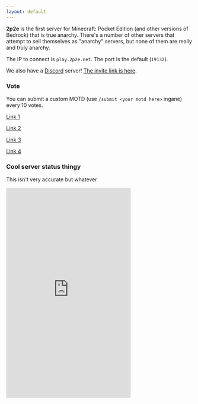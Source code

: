 ```yaml
---
layout: default
---
```


**2p2e** is the first server for Minecraft: Pocket Edition (and other versions of Bedrock) that is true anarchy. There's a number of other servers that attempt to sell themselves as "anarchy" servers, but none of them are really and truly anarchy.

The IP to connect is `play.2p2e.net`. The port is the default (`19132`).

We also have a [Discord](https://discordapp.com) server! [The invite link is here](https://discord.gg/E9KfsPN).

### Vote

You can submit a custom MOTD (use `/submit <your motd here>` ingane) every 10 votes.

[Link 1](https://minecraftpocket-servers.com/server/75615/vote/)

[Link 2](https://minecraft-pe-servers.com/servers/104740/)

[Link 3](https://minecraftlist.org/pe-vote/2120)

[Link 4](https://minecraftpe-servers.com/mcpevote/25/)

### Cool server status thingy

This isn't very accurate but whatever

<iframe src="https://minecraft-statistic.net/en/userbars/html/server/banner_163567_1a1a1a_000000_ff5555_55ff55_111111_ff5555_5555ff_1_1_1.html" frameborder="0" scrolling="no" width="336" height="566"></iframe>
